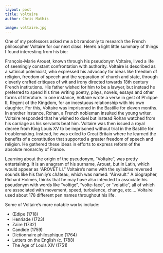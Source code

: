 ```yaml
---
layout: post
title: Voltaire
author: Chris Mathis

image: voltaire.jpg
---
```


One of my professors asked me a bit randomly to research the French philosopher Voltaire for our next class. Here’s a light little summary of things I found interesting from his bio:

François-Marie Arouet, known through his pseudonym Voltaire, lived a life of seemingly constant confrontation with authority. Voltaire is described as a satirical polemicist, who expressed his advocacy for ideas like freedom of religion, freedom of speech and the separation of church and state, through cleverly crafted critiques of wit and irony directed towards 18th century French institutions. His father wished for him to be a lawyer, but instead he preferred to spend his time writing poetry, plays, novels, essays and other forms of literature. In one instance, Voltaire wrote a verse in gest of Philippe II, Régent of the Kingdom, for an incestuous relationship with his own daughter. For this, Voltaire was imprisoned in the Bastille for eleven months. In another instance, Rohan, a French nobleman insulted the young writer. Voltaire responded that he wished to duel but instead Rohan watched from his carriage as his servants beat him. Voltaire was then issued a royal decree from King Louis XV to be imprisoned without trial in the Bastille for troublemaking. Instead, he was exiled to Great Britain where he learned the benefits of a constitution that supported a greater freedom of speech and religion. He gathered these ideas in efforts to express reform of the absolute monarchy of France.

Learning about the origin of the pseudonym, “Voltaire”, was pretty entertaining. It is an anagram of his surname, Arouet, but in Latin, which would appear as “AROVET LI.” Voltaire’s name with the syllables reversed sounds like his family’s château, which was named: “Airvault.” A biographer, Richard Holmes, thinks that he may have also intended to associate his pseudonym with words like “voltige”, “volte-face”, or “volatile”, all of which are associated with movement, speed, turbulence, change, etc.… Voltaire used about 178 different pen names throughout his life.


Some of Voltaire’s more notable works include:

*   Œdipe (1718)
*   Henriade (1723)
*   Zaïre (1732)
*   Candide (1759)
*   Dictionnaire philosphique (1764)
*   Letters on the English (c. 1788)
*   The Age of Louis XIV (1751)
